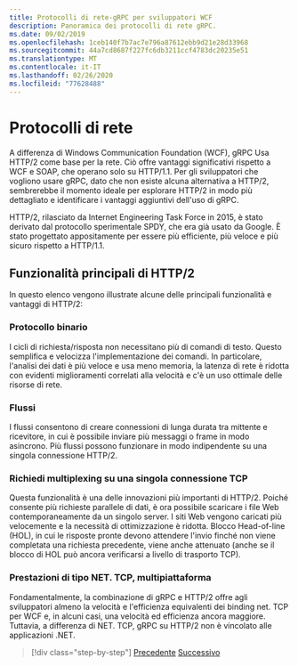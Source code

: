```yaml
---
title: Protocolli di rete-gRPC per sviluppatori WCF
description: Panoramica dei protocolli di rete gRPC.
ms.date: 09/02/2019
ms.openlocfilehash: 1ceb140f7b7ac7e796a87612ebb9d21e28d33968
ms.sourcegitcommit: 44a7cd8687f227fc6db3211ccf4783dc20235e51
ms.translationtype: MT
ms.contentlocale: it-IT
ms.lasthandoff: 02/26/2020
ms.locfileid: "77628488"
---
```

# <a name="network-protocols"></a>Protocolli di rete

A differenza di Windows Communication Foundation (WCF), gRPC Usa HTTP/2 come base per la rete. Ciò offre vantaggi significativi rispetto a WCF e SOAP, che operano solo su HTTP/1.1. Per gli sviluppatori che vogliono usare gRPC, dato che non esiste alcuna alternativa a HTTP/2, sembrerebbe il momento ideale per esplorare HTTP/2 in modo più dettagliato e identificare i vantaggi aggiuntivi dell'uso di gRPC.

HTTP/2, rilasciato da Internet Engineering Task Force in 2015, è stato derivato dal protocollo sperimentale SPDY, che era già usato da Google. È stato progettato appositamente per essere più efficiente, più veloce e più sicuro rispetto a HTTP/1.1.

## <a name="key-features-of-http2"></a>Funzionalità principali di HTTP/2

In questo elenco vengono illustrate alcune delle principali funzionalità e vantaggi di HTTP/2:

### <a name="binary-protocol"></a>Protocollo binario

I cicli di richiesta/risposta non necessitano più di comandi di testo. Questo semplifica e velocizza l'implementazione dei comandi. In particolare, l'analisi dei dati è più veloce e usa meno memoria, la latenza di rete è ridotta con evidenti miglioramenti correlati alla velocità e c'è un uso ottimale delle risorse di rete.

### <a name="streams"></a>Flussi

I flussi consentono di creare connessioni di lunga durata tra mittente e ricevitore, in cui è possibile inviare più messaggi o frame in modo asincrono. Più flussi possono funzionare in modo indipendente su una singola connessione HTTP/2.

### <a name="request-multiplexing-over-a-single-tcp-connection"></a>Richiedi multiplexing su una singola connessione TCP

Questa funzionalità è una delle innovazioni più importanti di HTTP/2. Poiché consente più richieste parallele di dati, è ora possibile scaricare i file Web contemporaneamente da un singolo server. I siti Web vengono caricati più velocemente e la necessità di ottimizzazione è ridotta. Blocco Head-of-line (HOL), in cui le risposte pronte devono attendere l'invio finché non viene completata una richiesta precedente, viene anche attenuato (anche se il blocco di HOL può ancora verificarsi a livello di trasporto TCP).

### <a name="nettcp-like-performance-cross-platform"></a>Prestazioni di tipo NET. TCP, multipiattaforma

Fondamentalmente, la combinazione di gRPC e HTTP/2 offre agli sviluppatori almeno la velocità e l'efficienza equivalenti dei binding net. TCP per WCF e, in alcuni casi, una velocità ed efficienza ancora maggiore. Tuttavia, a differenza di NET. TCP, gRPC su HTTP/2 non è vincolato alle applicazioni .NET.

>[!div class="step-by-step"]
>[Precedente](interface-definition-language.md)
>[Successivo](why-grpc.md)
